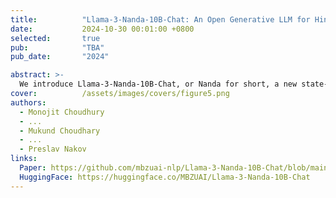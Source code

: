 ```yaml
---
title:          "Llama-3-Nanda-10B-Chat: An Open Generative LLM for Hindi"
date:           2024-10-30 00:01:00 +0800
selected:       true
pub:            "TBA"
pub_date:       "2024"

abstract: >-
  We introduce Llama-3-Nanda-10B-Chat, or Nanda for short, a new state-of-the-art Hindi-centric instruction tuned open generative large language model (LLM). Nanda is adapted from the LLaMA-3-8B model via continuous pretraining with expansion of transformer blocks, following LLaMA Pro approach. This model employs the decoder-only architecture and has been trained on a mixture of Hindi and English texts. With 10 billion parameters, Nanda demonstrates improved knowledge and reasoning capabilities in Hindi, suprassing existing open Hindi and multilingual models of comparable size by a substantial margin; it also achieves highly competitive performance in English. We release Nanda as an open-sourced instruction-tuned model and provide a detailed overview of its training, tuning, safety alignment, and evaluation processes. We believe that this release will foster further research in Hindi LLMs and support diverse practical applications across various domains.
cover:          /assets/images/covers/figure5.png
authors:
  - Monojit Choudhury
  - ...
  - Mukund Choudhary
  - ...
  - Preslav Nakov
links:
  Paper: https://github.com/mbzuai-nlp/Llama-3-Nanda-10B-Chat/blob/main/Llama-3-Nanda-10B-Chat-Paper.pdf
  HuggingFace: https://huggingface.co/MBZUAI/Llama-3-Nanda-10B-Chat
---
```

